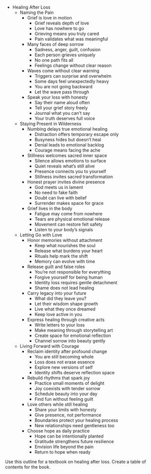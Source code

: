 - Healing After Loss
    - Naming the Pain
        - Grief is love in motion
            - Grief reveals depth of love
            - Love has nowhere to go
            - Grieving means you truly cared
            - Pain validates what was meaningful
        - Many faces of deep sorrow
            - Sadness, anger, guilt, confusion
            - Each person grieves uniquely
            - No one path fits all
            - Feelings change without clear reason
        - Waves come without clear warning
            - Triggers can surprise and overwhelm
            - Some days feel unexpectedly heavy
            - You are not going backward
            - Let the wave pass through
        - Speak your loss with honesty
            - Say their name aloud often
            - Tell your grief story freely
            - Journal what you can't say
            - Your truth deserves full voice
    - Staying Present in Wilderness
        - Numbing delays true emotional healing
            - Distraction offers temporary escape only
            - Busyness hides but doesn’t heal
            - Denial leads to emotional backlog
            - Courage means facing the ache
        - Stillness welcomes sacred inner space
            - Silence allows emotions to surface
            - Quiet reveals what’s still alive
            - Presence connects you to yourself
            - Stillness invites sacred transformation
        - Honest prayer invites divine presence
            - God meets us in lament
            - No need to fake faith
            - Doubt can live with belief
            - Surrender makes space for grace
        - Grief lives in the body
            - Fatigue may come from nowhere
            - Tears are physical emotional release
            - Movement can restore felt safety
            - Listen to your body’s signals
    - Letting Go with Love
        - Honor memories without attachment
            - Keep what nourishes the soul
            - Release what burdens your heart
            - Rituals help mark the shift
            - Memory can evolve with time
        - Release guilt and false roles
            - You’re not responsible for everything
            - Forgive yourself for being human
            - Identity loss requires gentle detachment
            - Shame does not lead healing
        - Carry legacy into your future
            - What did they leave you?
            - Let their wisdom shape growth
            - Live what they once dreamed
            - Keep love active in you
        - Express healing through creative acts
            - Write letters to your loss
            - Make meaning through storytelling art
            - Create space for emotional reflection
            - Channel sorrow into beauty gently
    - Living Forward with Courage
        - Reclaim identity after profound change
            - You are still becoming whole
            - Loss does not erase essence
            - Explore new versions of self
            - Identity shifts deserve reflection space
        - Rebuild rhythms that spark joy
            - Practice small moments of delight
            - Joy coexists with tender sorrow
            - Schedule beauty into your day
            - Find fun without feeling guilt
        - Love others while still healing
            - Share your limits with honesty
            - Give presence, not performance
            - Boundaries protect your healing process
            - New relationships need gentleness too
        - Choose hope as daily practice
            - Hope can be intentionally planted
            - Gratitude strengthens future resilience
            - Envision life beyond the pain
            - Return to hope when ready

Use this outline for a textbook on healing after loss. Create a table of contents for the book.